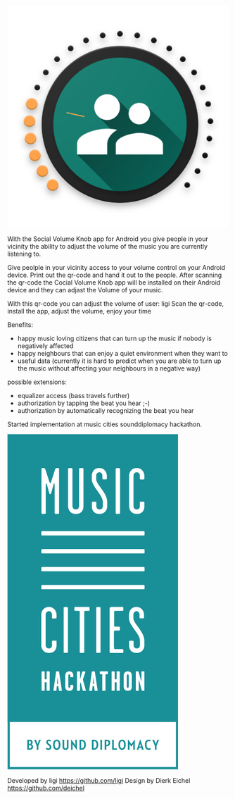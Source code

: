 ![Logo](app/src/main/res/web_hi_res_512.png)

With the Social Volume Knob app for Android you give people in your vicinity the ability to adjust the volume of the music you are currently listening to.

Give peolple in your vicinity access to your volume control on your Android device.
Print out the qr-code and hand it out to the people. After scanning the qr-code the Cocial Volume Knob app will be installed on their Android device and they can adjast the Volume of your music.

With this qr-code you can adjust the volume of user: ligi
Scan the qr-code, install the app, adjust the volume, enjoy your time

Benefits:

 * happy music loving citizens that can turn up the music if nobody is negatively affected
 * happy neighbours that can enjoy a quiet environment when they want to
 * useful data (currently it is hard to predict when you are able to turn up the music without affecting your neighbours in a negative way)

possible extensions:
 - equalizer access (bass travels further)
 - authorization by tapping the beat you hear ;-)
 - authorization by automatically recognizing the beat you hear

Started implementation at music cities sounddiplomacy hackathon.

![SoundDiplomace](assets/musiccitieslogo.jpg)

Developed by ligi https://github.com/ligi
Design by Dierk Eichel https://github.com/deichel
